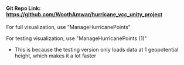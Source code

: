 #### Git Repo Link: https://github.com/WoothAmwar/hurricane_vcc_unity_project

For full visualization, use "ManageHurricanePoints"

For testing visualization, use "ManageHurricanePoints (1)"

* This is because the testing version only loads data at 1 geopotential height, which makes it a lot faster

